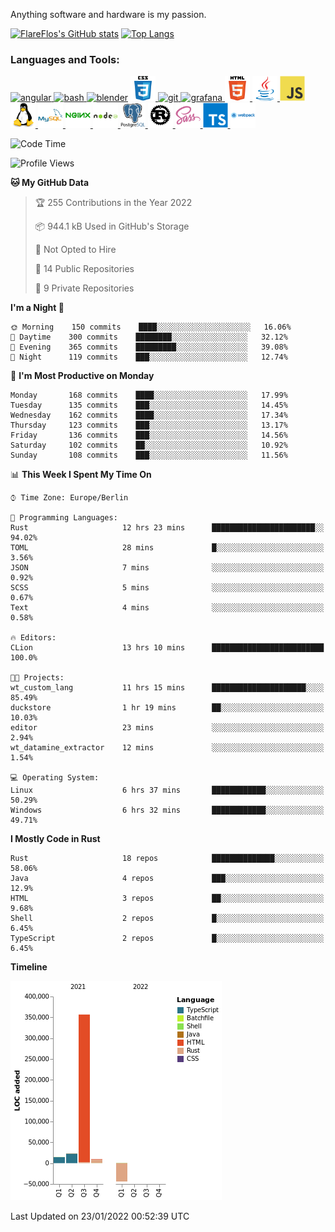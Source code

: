 Anything software and hardware is my passion.

[![FlareFlos's GitHub stats](https://github-readme-stats.vercel.app/api?username=FlareFlo&show_icons=true&theme=github_dark)](https://github.com/FlareFlo/github-readme-stats)
[![Top Langs](https://github-readme-stats.vercel.app/api/top-langs/?username=FlareFlo&langs_count=10&layout=compact&theme=github_dark)](https://github.com/FlareFlo/github-readme-stats)

<h3 align="left">Languages and Tools:</h3>
<div align="left"> 
    <a href="https://angular.io" target="_blank" rel="noreferrer"><img src="https://angular.io/assets/images/logos/angular/angular.svg" alt="angular" width="40" height="40"/> </a> 
    <a href="https://www.gnu.org/software/bash/" target="_blank" rel="noreferrer"> <img src="https://www.vectorlogo.zone/logos/gnu_bash/gnu_bash-icon.svg" alt="bash" width="40" height="40"/> </a> 
    <a href="https://www.blender.org/" target="_blank" rel="noreferrer"> <img src="https://download.blender.org/branding/community/blender_community_badge_white.svg" alt="blender" width="40" height="40"/></a> 
    <a href="https://www.w3schools.com/css/" target="_blank" rel="noreferrer"> <img src="https://raw.githubusercontent.com/devicons/devicon/master/icons/css3/css3-original-wordmark.svg" alt="css3" width="40" height="40"/> </a> 
    <a href="https://git-scm.com/" target="_blank" rel="noreferrer"> <img src="https://www.vectorlogo.zone/logos/git-scm/git-scm-icon.svg" alt="git" width="40" height="40"/> </a> 
    <a href="https://grafana.com" target="_blank" rel="noreferrer"> <img src="https://www.vectorlogo.zone/logos/grafana/grafana-icon.svg" alt="grafana" width="40" height="40"/> </a> 
    <a href="https://www.w3.org/html/" target="_blank" rel="noreferrer"> <img src="https://raw.githubusercontent.com/devicons/devicon/master/icons/html5/html5-original-wordmark.svg" alt="html5" width="40" height="40"/> </a> 
    <a href="https://www.java.com" target="_blank" rel="noreferrer"> <img src="https://raw.githubusercontent.com/devicons/devicon/master/icons/java/java-original.svg" alt="java" width="40" height="40"/> </a> 
    <a href="https://developer.mozilla.org/en-US/docs/Web/JavaScript" target="_blank" rel="noreferrer"> <img src="https://raw.githubusercontent.com/devicons/devicon/master/icons/javascript/javascript-original.svg" alt="javascript" width="40" height="40"/> </a> 
    <a href="https://www.linux.org/" target="_blank" rel="noreferrer"> <img src="https://raw.githubusercontent.com/devicons/devicon/master/icons/linux/linux-original.svg" alt="linux" width="40" height="40"/> </a> 
    <a href="https://www.mysql.com/" target="_blank" rel="noreferrer"> <img src="https://raw.githubusercontent.com/devicons/devicon/master/icons/mysql/mysql-original-wordmark.svg" alt="mysql" width="40" height="40"/> </a> 
    <a href="https://www.nginx.com" target="_blank" rel="noreferrer"> <img src="https://raw.githubusercontent.com/devicons/devicon/master/icons/nginx/nginx-original.svg" alt="nginx" width="40" height="40"/> </a> 
    <a href="https://nodejs.org" target="_blank" rel="noreferrer"> <img src="https://raw.githubusercontent.com/devicons/devicon/master/icons/nodejs/nodejs-original-wordmark.svg" alt="nodejs" width="40" height="40"/> </a> 
    <a href="https://www.postgresql.org" target="_blank" rel="noreferrer"> <img src="https://raw.githubusercontent.com/devicons/devicon/master/icons/postgresql/postgresql-original-wordmark.svg" alt="postgresql" width="40" height="40"/> </a> 
    <a href="https://www.rust-lang.org" target="_blank" rel="noreferrer"> <img src="https://raw.githubusercontent.com/devicons/devicon/master/icons/rust/rust-plain.svg" alt="rust" width="40" height="40"/> </a> 
    <a href="https://sass-lang.com" target="_blank" rel="noreferrer"> <img src="https://raw.githubusercontent.com/devicons/devicon/master/icons/sass/sass-original.svg" alt="sass" width="40" height="40"/> </a> 
    <a href="https://www.typescriptlang.org/" target="_blank" rel="noreferrer"> <img src="https://raw.githubusercontent.com/devicons/devicon/master/icons/typescript/typescript-original.svg" alt="typescript" width="40" height="40"/> </a> 
    <a href="https://webpack.js.org" target="_blank" rel="noreferrer"> <img src="https://raw.githubusercontent.com/devicons/devicon/d00d0969292a6569d45b06d3f350f463a0107b0d/icons/webpack/webpack-original-wordmark.svg" alt="webpack" width="40" height="40"/> </a> 
</div>

<!--START_SECTION:waka-->
![Code Time](http://img.shields.io/badge/Code%20Time-47%20hrs%2039%20mins-blue)

![Profile Views](http://img.shields.io/badge/Profile%20Views-0-blue)

**🐱 My GitHub Data** 

> 🏆 255 Contributions in the Year 2022
 > 
> 📦 944.1 kB Used in GitHub's Storage 
 > 
> 🚫 Not Opted to Hire
 > 
> 📜 14 Public Repositories 
 > 
> 🔑 9 Private Repositories  
 > 
**I'm a Night 🦉** 

```text
🌞 Morning    150 commits    ████░░░░░░░░░░░░░░░░░░░░░   16.06% 
🌆 Daytime    300 commits    ████████░░░░░░░░░░░░░░░░░   32.12% 
🌃 Evening    365 commits    █████████░░░░░░░░░░░░░░░░   39.08% 
🌙 Night      119 commits    ███░░░░░░░░░░░░░░░░░░░░░░   12.74%

```
📅 **I'm Most Productive on Monday** 

```text
Monday       168 commits    ████░░░░░░░░░░░░░░░░░░░░░   17.99% 
Tuesday      135 commits    ███░░░░░░░░░░░░░░░░░░░░░░   14.45% 
Wednesday    162 commits    ████░░░░░░░░░░░░░░░░░░░░░   17.34% 
Thursday     123 commits    ███░░░░░░░░░░░░░░░░░░░░░░   13.17% 
Friday       136 commits    ███░░░░░░░░░░░░░░░░░░░░░░   14.56% 
Saturday     102 commits    ██░░░░░░░░░░░░░░░░░░░░░░░   10.92% 
Sunday       108 commits    ███░░░░░░░░░░░░░░░░░░░░░░   11.56%

```


📊 **This Week I Spent My Time On** 

```text
⌚︎ Time Zone: Europe/Berlin

💬 Programming Languages: 
Rust                     12 hrs 23 mins      ███████████████████████░░   94.02% 
TOML                     28 mins             █░░░░░░░░░░░░░░░░░░░░░░░░   3.56% 
JSON                     7 mins              ░░░░░░░░░░░░░░░░░░░░░░░░░   0.92% 
SCSS                     5 mins              ░░░░░░░░░░░░░░░░░░░░░░░░░   0.67% 
Text                     4 mins              ░░░░░░░░░░░░░░░░░░░░░░░░░   0.58%

🔥 Editors: 
CLion                    13 hrs 10 mins      █████████████████████████   100.0%

🐱‍💻 Projects: 
wt_custom_lang           11 hrs 15 mins      █████████████████████░░░░   85.49% 
duckstore                1 hr 19 mins        ██░░░░░░░░░░░░░░░░░░░░░░░   10.03% 
editor                   23 mins             ░░░░░░░░░░░░░░░░░░░░░░░░░   2.94% 
wt_datamine_extractor    12 mins             ░░░░░░░░░░░░░░░░░░░░░░░░░   1.54%

💻 Operating System: 
Linux                    6 hrs 37 mins       ████████████░░░░░░░░░░░░░   50.29% 
Windows                  6 hrs 32 mins       ████████████░░░░░░░░░░░░░   49.71%

```

**I Mostly Code in Rust** 

```text
Rust                     18 repos            ██████████████░░░░░░░░░░░   58.06% 
Java                     4 repos             ███░░░░░░░░░░░░░░░░░░░░░░   12.9% 
HTML                     3 repos             ██░░░░░░░░░░░░░░░░░░░░░░░   9.68% 
Shell                    2 repos             █░░░░░░░░░░░░░░░░░░░░░░░░   6.45% 
TypeScript               2 repos             █░░░░░░░░░░░░░░░░░░░░░░░░   6.45%

```


**Timeline**

![Chart not found](https://raw.githubusercontent.com/FlareFlo/FlareFlo/main/charts/bar_graph.png) 


 Last Updated on 23/01/2022 00:52:39 UTC
<!--END_SECTION:waka-->